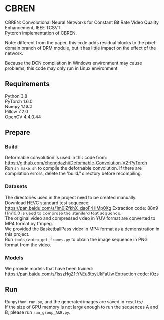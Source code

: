# CBREN
CBREN: Convolutional Neural Networks for Constant Bit Rate Video Quality Enhancement, IEEE TCSVT.    <br/>
Pytorch implementation of CBREN. <br/>

Note: different from the paper, this code adds residual blocks to the pixel-domain branch of DRM module, but it has little impact on the effect of the network.     <br/>

Because the DCN compilation in Windows environment may cause problems, this code may only run in Linux environment.     <br/>
## Requirements
Python 3.8<br/>
PyTorch 1.6.0<br/>
Numpy 1.19.2<br/>
Pillow 7.2.0<br/>
OpenCV 4.4.0.44<br/>
## Prepare
### Build
Deformable convolution is used in this code from:
https://github.com/chengdazhi/Deformable-Convolution-V2-PyTorch <br/>
Run `sh make.sh` to compile the deformable convolution. 
If there are compilation errors, delete the 'build/' directory before recompiling.  <br/>
### Datasets
The directories used in the project need to be created manually. <br/>
Download HEVC standard test sequence: https://pan.baidu.com/s/1m0jZfkhX_cjaoFrHlMp0Xg Extraction code: 88n9 <br/>
Hm16.0 is used to compress the standard test sequence.   <br/>
The original video and compressed video in YUV format are converted to MP4 format by ffmpeg.  <br/>
We provided the BasketballPass video in MP4 format as a demonstration in this project.  <br/>
Run `tools/video_get_frames.py` to obtain the image sequence in PNG format from the video.   <br/>
### Models
We provide models that have been trained: https://pan.baidu.com/s/1sszHgZ1tYVEu8toyUkFaUw Extraction code: i0zs<br/>

## Run
Run`python run.py`, and the generated images are saved in `results/`.	<br/>
If the size of GPU memory is not large enough to run the sequences A and B, please run `run_group_A&B.py`.	<br/>
